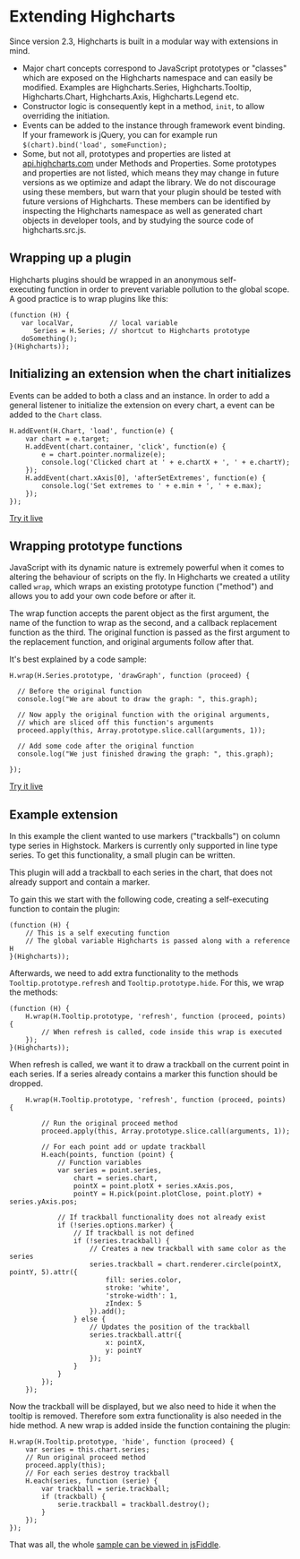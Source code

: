 Extending Highcharts
====================

Since version 2.3, Highcharts is built in a modular way with extensions in mind. 

*   Major chart concepts correspond to JavaScript prototypes or "classes" which are exposed on the Highcharts namespace and can easily be modified. Examples are Highcharts.Series, Highcharts.Tooltip, Highcharts.Chart, Highcharts.Axis, Highcharts.Legend etc.
*   Constructor logic is consequently kept in a method, `init`, to allow overriding the initiation.
*   Events can be added to the instance through framework event binding. If your framework is jQuery, you can for example run  
    `$(chart).bind('load', someFunction);`
*   Some, but not all, prototypes and properties are listed at [api.highcharts.com](http://api.highcharts.com) under Methods and Properties. Some prototypes and properties are not listed, which means they may change in future versions as we optimize and adapt the library. We do not discourage using these members, but warn that your plugin should be tested with future versions of Highcharts. These members can be identified by inspecting the Highcharts namespace as well as generated chart objects in developer tools, and by studying the source code of highcharts.src.js.

Wrapping up a plugin
--------------------

Highcharts plugins should be wrapped in an anonymous self-executing function in order to prevent variable pollution to the global scope. A good practice is to wrap plugins like this:

    
    (function (H) {
       var localVar,         // local variable
          Series = H.Series; // shortcut to Highcharts prototype
       doSomething();
    }(Highcharts));

Initializing an extension when the chart initializes
----------------------------------------------------

Events can be added to both a class and an instance. In order to add a general listener to initialize the extension on every chart, a event can be added to the `Chart` class.

    
    H.addEvent(H.Chart, 'load', function(e) {
        var chart = e.target;
        H.addEvent(chart.container, 'click', function(e) {
            e = chart.pointer.normalize(e);
            console.log('Clicked chart at ' + e.chartX + ', ' + e.chartY);
        });
        H.addEvent(chart.xAxis[0], 'afterSetExtremes', function(e) {
            console.log('Set extremes to ' + e.min + ', ' + e.max);
        });
    });
    

[Try it live](https://jsfiddle.net/gh/get/library/pure/highcharts/highcharts/tree/master/samples/highcharts/chart/events-load-class/)

Wrapping prototype functions
----------------------------

JavaScript with its dynamic nature is extremely powerful when it comes to altering the behaviour of scripts on the fly. In Highcharts we created a utility called `wrap`, which wraps an existing prototype function ("method") and allows you to add your own code before or after it. 

The wrap function accepts the parent object as the first argument, the name of the function to wrap as the second, and a callback replacement function as the third. The original function is passed as the first argument to the replacement function, and original arguments follow after that.

It's best explained by a code sample:

    
    H.wrap(H.Series.prototype, 'drawGraph', function (proceed) {
    
      // Before the original function
      console.log("We are about to draw the graph: ", this.graph);
    
      // Now apply the original function with the original arguments, 
      // which are sliced off this function's arguments
      proceed.apply(this, Array.prototype.slice.call(arguments, 1));
    
      // Add some code after the original function
      console.log("We just finished drawing the graph: ", this.graph);
    
    });
    

[Try it live](http://jsfiddle.net/highcharts/DuuBr/)

Example extension
-----------------

In this example the client wanted to use markers ("trackballs") on column type series in Highstock. Markers is currently only supported in line type series. To get this functionality, a small plugin can be written.

This plugin will add a trackball to each series in the chart, that does not already support and contain a marker.

To gain this we start with the following code, creating a self-executing function to contain the plugin:

    
    (function (H) {
        // This is a self executing function
        // The global variable Highcharts is passed along with a reference H
    }(Highcharts));
    

Afterwards, we need to add extra functionality to the methods `Tooltip.prototype.refresh` and `Tooltip.prototype.hide`. For this, we wrap the methods:

    
    (function (H) {
        H.wrap(H.Tooltip.prototype, 'refresh', function (proceed, points) {
            // When refresh is called, code inside this wrap is executed
        });
    }(Highcharts));
    

When refresh is called, we want it to draw a trackball on the current point in each series. If a series already contains a marker this function should be dropped.

    
        H.wrap(H.Tooltip.prototype, 'refresh', function (proceed, points) {
    
            // Run the original proceed method
            proceed.apply(this, Array.prototype.slice.call(arguments, 1));
    
            // For each point add or update trackball
            H.each(points, function (point) {
                // Function variables
                var series = point.series,
                    chart = series.chart,
                    pointX = point.plotX + series.xAxis.pos,
                    pointY = H.pick(point.plotClose, point.plotY) + series.yAxis.pos;
    
                // If trackball functionality does not already exist
                if (!series.options.marker) {
                    // If trackball is not defined
                    if (!series.trackball) {
                        // Creates a new trackball with same color as the series
                        series.trackball = chart.renderer.circle(pointX, pointY, 5).attr({
                            fill: series.color,
                            stroke: 'white',
                            'stroke-width': 1,
                            zIndex: 5
                        }).add();
                    } else {
                        // Updates the position of the trackball
                        series.trackball.attr({
                            x: pointX,
                            y: pointY
                        });
                    }
                }
            });
        });
    

Now the trackball will be displayed, but we also need to hide it when the tooltip is removed. Therefore som extra functionality is also needed in the hide method. A new wrap is added inside the function containing the plugin:

    
    H.wrap(H.Tooltip.prototype, 'hide', function (proceed) {
        var series = this.chart.series;
        // Run original proceed method
        proceed.apply(this);
        // For each series destroy trackball
        H.each(series, function (serie) {
            var trackball = serie.trackball;
            if (trackball) {
                serie.trackball = trackball.destroy();
            }
        });
    });

That was all, the whole [sample can be viewed in jsFiddle](http://jsfiddle.net/highcharts/nhVbs/).